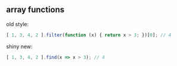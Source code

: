 ## array functions

old style:
```javascript
[ 1, 3, 4, 2 ].filter(function (x) { return x > 3; })[0]; // 4
```

shiny new:
```javascript
[ 1, 3, 4, 2 ].find(x => x > 3); // 4
```